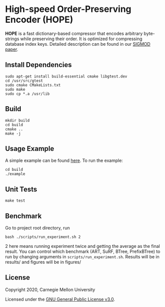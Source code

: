 # High-speed Order-Preserving Encoder (HOPE)

**HOPE** is a fast dictionary-based compressor that encodes
arbitrary byte-strings while preserving their order.
It is optimized for compressing database index keys.
Detailed description can be found in our
[SIGMOD paper](https://arxiv.org/pdf/2003.02391.pdf).

##  Install Dependencies
    sudo apt-get install build-essential cmake libgtest.dev
    cd /usr/src/gtest
    sudo cmake CMakeLists.txt
    sudo make
    sudo cp *.a /usr/lib

## Build
    mkdir build
    cd build
    cmake ..
    make -j

## Usage Example
A simple example can be found [here](https://github.com/efficient/OPE/blob/master/example.cpp). To run the example:
```
cd build
./example
```

## Unit Tests
    make test

## Benchmark
Go to project root directory, run
```
bash ./scripts/run_experiment.sh 2
```
2 here means running experiment twice and getting the average as the final result. You can control which benchmark (ART, SuRF, BTree, PrefixBTree) to run by changing arguments in ```scripts/run_experiment.sh```.
Results will be in results/ and figures will be in figures/

## License
Copyright 2020, Carnegie Mellon University

Licensed under the [GNU General Public License v3.0](https://github.com/efficient/OPE/blob/master/LICENSE).